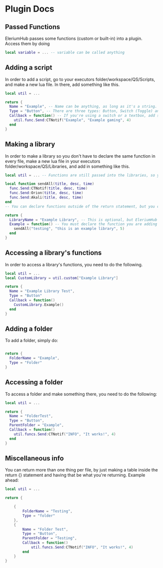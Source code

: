 # Plugin Docs

## Passed Functions

EleriumHub passes some functions (custom or built-in) into a plugin. Access them by doing 
```lua
local variable = ... -- variable can be called anything
```

## Adding a script

In order to add a script, go to your executors folder/workspace/QS/Scripts, and make a new lua file. In there, add something like this.
```lua
local util = ...

return {
  Name = "Example", -- Name can be anything, as long as it's a string.
  Type = "Button", -- There are three types: Button, Switch (Toggle) and Textbox.
  Callback = function() -- If you're using a switch or a textbox, add something between the () to declare it as a parameter.
    util.func.Send:CTNotif("Example", "Example gaming", 4)
  end
}
```

## Making a library

In order to make a library so you don't have to declare the same function in every file, make a new lua file in your executors folder/workspace/QS/Libraries, and add in something like this.
```lua
local util = ... -- Functions are still passed into the libraries, so you can use functions from other libraries.

local function sendAll(title, desc, time)
  func.Send:CTNotif(title, desc, time)
  func.Send:Orion(title, desc, time)
  func.Send:Akali(title, desc, time)
end
-- You can declare functions outside of the return statement, but you cannot return a function directly.

return {
  LibraryName = "Example Library", -- This is optional, but EleriumHub will use the filename if this isn't provided.
  Example = function() -- You must declare the function you are adding in the table you return.
    sendAll("testing", "this is an example library", 5)
  end
}
```

## Accessing a library's functions

In order to access a library's functions, you need to do the following.
```lua
local util = ...
local CustomLibrary = util.custom["Example Library"]

return {
  Name = "Example Library Test",
  Type = "Button"
  Callback = function()
    CustomLibrary.Example()
  end
}
```

## Adding a folder

To add a folder, simply do:

```lua

return {
  FolderName = "Example",
  Type = "Folder"
}

```

## Accessing a folder

To access a folder and make something there, you need to do the following:

```lua
local util = ...

return {
  Name = "FolderTest",
  Type = "Button",
  ParentFolder = "Example",
  Callback = function()
    util.funcs.Send:CTNotif("INFO", "It works!", 4)
  end
}
```

## Miscellaneous info

You can return more than one thing per file, by just making a table inside the return {} statement and having that be what you're returning. Example ahead:

```lua
local util = ...

return {

    {
        FolderName = "Testing",
        Type = "folder"
    },
    {
        Name = "Folder Test",
        Type = "Button",
        ParentFolder = "Testing",
        Callback = function()
            util.funcs.Send:CTNotif("INFO", "It works!", 4)
        end
    }
}
```
